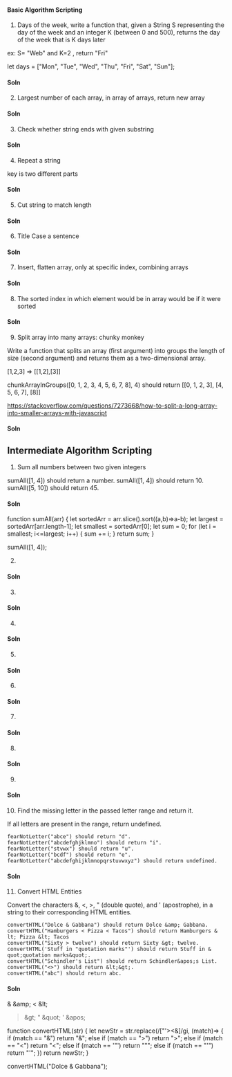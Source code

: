 

#### Basic Algorithm Scripting

1. Days of the week, write a function that, given a String S representing the day of the week and an integer K (between 0 and 500), returns the day of the week that is K days later

ex: S= "Web" and K=2 , return "Fri"

let days = ["Mon", "Tue", "Wed", "Thu", "Fri", "Sat", "Sun"];


#### Soln

2. Largest number of each array, in array of arrays, return new array

#### Soln


3. Check whether string ends with given substring

#### Soln


4. Repeat a string

key is two different parts

#### Soln

5. Cut string to match length


#### Soln

6. Title Case a sentence

#### Soln

7. Insert, flatten array, only at specific index, combining arrays

#### Soln

8. The sorted index in which element would be in array would be if it were sorted


#### Soln


9. Split array into many arrays: chunky monkey

Write a function that splits an array (first argument) into groups the length of size (second argument) and returns them as a two-dimensional array.

[1,2,3] => [[1,2],[3]]

chunkArrayInGroups([0, 1, 2, 3, 4, 5, 6, 7, 8], 4) should return [[0, 1, 2, 3], [4, 5, 6, 7], [8]]

https://stackoverflow.com/questions/7273668/how-to-split-a-long-array-into-smaller-arrays-with-javascript

#### Soln



## Intermediate Algorithm Scripting

1. Sum all numbers between two given integers

sumAll([1, 4]) should return a number.
sumAll([1, 4]) should return 10.
sumAll([5, 10]) should return 45.


#### Soln

function sumAll(arr) {
  let sortedArr = arr.slice().sort((a,b)=>a-b);
  let largest = sortedArr[arr.length-1];
  let smallest = sortedArr[0];
  let sum = 0;
  for (let i = smallest; i<=largest; i++) {
    sum += i;
  }
  return sum;
}

sumAll([1, 4]);


2. 

#### Soln

3. 

#### Soln

4. 

#### Soln

5. 

#### Soln

6. 

#### Soln


7. 

#### Soln

8. 

#### Soln

9. 

#### Soln



10. Find the missing letter in the passed letter range and return it.

If all letters are present in the range, return undefined.

	fearNotLetter("abce") should return "d".
	fearNotLetter("abcdefghjklmno") should return "i".
	fearNotLetter("stvwx") should return "u".
	fearNotLetter("bcdf") should return "e".
	fearNotLetter("abcdefghijklmnopqrstuvwxyz") should return undefined.

#### Soln







11.  Convert HTML Entities

Convert the characters &, <, >, " (double quote), and ' (apostrophe), in a string to their corresponding HTML entities.

	convertHTML("Dolce & Gabbana") should return Dolce &​amp; Gabbana.
	convertHTML("Hamburgers < Pizza < Tacos") should return Hamburgers &​lt; Pizza &​lt; Tacos
	convertHTML("Sixty > twelve") should return Sixty &​gt; twelve.
	convertHTML('Stuff in "quotation marks"') should return Stuff in &​quot;quotation marks&​quot;.
	convertHTML("Schindler's List") should return Schindler&​apos;s List.
	convertHTML("<>") should return &​lt;&​gt;.
	convertHTML("abc") should return abc.

#### Soln

&    &​amp;
<    &​lt;
>    &​gt;
"    &​quot;
'    &​apos;

function convertHTML(str) {
  let newStr = str.replace(/[\"\'><&]/gi, (match)=> {
  	if (match == "&") return "&amp;";
  	else if (match == ">") return "&gt;"; 
  	else if (match == "<") return "&lt;"; 
  	else if (match == '"') return "&quot;"; 
  	else if (match == "'") return "&apos;"; 
	})
  return newStr;
}

convertHTML("Dolce & Gabbana");





